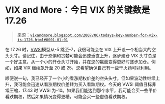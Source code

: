 <!--yml

类别：未分类

日期：2024-05-18 19:09:32

-->

# VIX and More：今日 VIX 的关键数是 17.26

> 来源：[`vixandmore.blogspot.com/2007/06/todays-key-number-for-vix-is-1726.html#0001-01-01`](http://vixandmore.blogspot.com/2007/06/todays-key-number-for-vix-is-1726.html#0001-01-01)

在 17.26 时，[VWSI](http://vixandmore.blogspot.com/search/label/VWSI)模型从-5 跳至-7，我很可能会在 VIX 上开设一个相当大的空头头寸。请记住，由于恐惧和贪婪可能会迅速垂直上升，逐步建仓 VIX 头寸总是一个好主意，从一个小的开仓头寸开始，并在您的赢面变得更好时逐步加仓。例如，如果 VIX 继续飙升至 20 或 25，您希望确保自己有一些干火药可以利用。

顺便说一句，我已经开了一个小的看涨期权价差的空头头寸，但如果波动性继续上升，我可能会迅速从看涨期权价差转为买入看跌期权。今天的 VWSI 阈值目标非常压缩，17.43 时 VWSI 为-10。如果我们能达到那个水平，我可能会买一些平价看跌期权，然后如果情况变得更糟，可能会买一些虚值看跌期权。
